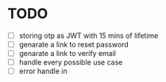 # **TODO**

- [ ] storing otp as JWT with 15 mins of lifetime
- [ ] genarate a link to reset password
- [ ] genarate a link to verify email
- [ ] handle every possible use case
- [ ] error handle in
